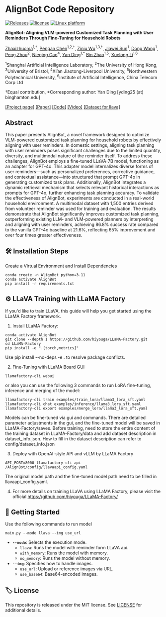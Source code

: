 # AlignBot Code Repository

[![Releases](https://img.shields.io/github/release/Zhefan-Xu/CERLAB-UAV-Autonomy.svg)]([https://github.com/Zhefan-Xu/CERLAB-UAV-Autonomy/releases](https://github.com/zxzm-zak/AlignBot/blob/main/README.md))
[![license](https://img.shields.io/badge/License-MIT-green.svg)](https://opensource.org/licenses/MIT) 
[![Linux platform](https://img.shields.io/badge/platform-linux--64-orange.svg)](https://releases.ubuntu.com/20.04/)

**AlignBot: Aligning VLM-powered Customized Task Planning with User Reminders Through Fine-Tuning for Household Robots**

[Zhaxizhuoma](https://zxzm-zak.github.io/)<sup>1,†</sup>,
[Pengan Chen](https://github.com/cpa2001)<sup>1,2,†</sup>,
[Ziniu Wu](https://ziniuw.com/)<sup>1,3,†</sup>,
[Jiawei Sun](https://jiawei-sn.github.io/)<sup>1</sup>,
[Dong Wang](https://scholar.google.com/citations?user=dasL9V4AAAAJ&hl=zh-CN)<sup>1</sup>,
[Peng Zhou](https://jeffery-zhou.github.io/)<sup>2</sup>,
[Nieqing Cao](https://scholar.xjtlu.edu.cn/en/persons/NieqingCao)<sup>4</sup>,
[Yan Ding](https://yding25.com/)<sup>1,*</sup>
[Bin Zhao](https://iopen.nwpu.edu.cn/info/1347/2105.htm)<sup>1,5</sup>,
[Xuelong Li](http://xuelongli.cn/en.php)<sup>1,6</sup>

<sup>1</sup>Shanghai Artificial Intelligence Laboratory,
<sup>2</sup>The University of Hong Kong,
<sup>3</sup>University of Bristol, 
<sup>4</sup>Xi’an Jiaotong-Liverpool University,
<sup>5</sup>Northwestern Polytechnical University, 
<sup>6</sup>Institute of Artificial Intelligence, China Telecom Corp Ltd

†Equal contribution, *Corresponding author: Yan Ding [yding25 (at) binghamton.edu]

[[Project page]](https://yding25.com/AlignBot/)
[[Paper]](https://arxiv.org/pdf/2409.11905)
[[Code]](https://github.com/zxzm-zak/AlignBot)
[[Video]](https://yding25.com/AlignBot/assets/images/0922video.mp4)
[[Dataset for llava]](https://huggingface.co/datasets/cpa2001/alignbot-dataset)

## Abstract

This paper presents AlignBot, a novel framework designed to optimize VLM-powered customized task planning for household robots by effectively aligning with user reminders. In domestic settings, aligning task planning with user reminders poses significant challenges due to the limited quantity, diversity, and multimodal nature of the reminder itself. To address these challenges, AlignBot employs a fine-tuned LLaVA-7B model, functioning as an adapter for GPT-4o. This adapter model internalizes diverse forms of user reminders—such as personalized preferences, corrective guidance, and contextual assistance—into structured that prompt GPT-4o in generating customized task plans. Additionally, AlignBot integrates a dynamic retrieval mechanism that selects relevant historical interactions as prompts for GPT-4o, further enhancing task planning accuracy. To validate the effectiveness of AlignBot, experiments are conducted in a real-world household environment. A multimodal dataset with 1,500 entries derived from volunteer reminder was used for training and evaluation. The results demonstrate that AlignBot significantly improves customized task planning, outperforming existing LLM- and VLM-powered planners by interpreting and aligning with user reminders, achieving 86.8% success rate compared to the vanilla GPT-4o baseline at 21.6%, reflecting 65% improvement and over four times greater effectiveness.


## 🛠️ Installation Steps

Create a Virtual Environment and Install Dependencies
```
conda create -n AlignBot python=3.11
conda activate AlignBot
pip install -r requirements.txt
```

## ⚙️ LLaVA Training with LLaMA Factory
If you'd like to train LLaVA, this guide will help you get started using the LLaMA Factory framework. 
1. Install LLaMA Factory:
```
conda activate AlignBot
git clone --depth 1 https://github.com/hiyouga/LLaMA-Factory.git
cd LLaMA-Factory
pip install -e ".[torch,metrics]"
```
Use pip install --no-deps -e . to resolve package conflicts.

2. Fine-Tuning with LLaMA Board GUI
```
llamafactory-cli webui
```
or also you can use the following 3 commands to run LoRA fine-tuning, inference and merging of the model:
```
llamafactory-cli train examples/train_lora/llama3_lora_sft.yaml
llamafactory-cli chat examples/inference/llama3_lora_sft.yaml
llamafactory-cli export examples/merge_lora/llama3_lora_sft.yaml
```
Models can be fine-tuned via gui and commands. There are detailed parameter adjustments in the gui, and the fine-tuned model will be saved in LLaMA-Factory/saves. Before training, need to store the entire content of the training dataset in LLaMA-Factory/data and add dataset description in dataset_info.json. How to fill in the dataset description can refer to config/dataset_info.json

3. Deploy with OpenAI-style API and vLLM by LLaMA Factory
```
API_PORT=8000 llamafactory-cli api /AlignBot/config/llavaapi_config.yaml
```
The original model path and the fine-tuned model path need to be filled in llavaapi_config.yaml.

4. For more details on training LLaVA using LLaMA Factory, please visit the official https://github.com/hiyouga/LLaMA-Factory/

## 🦾 Getting Started
Use the following commands to run model
```
main.py --mode llava --img use_url
```
- **`--mode`**: Selects the execution mode.
    - `llava`: Runs the model with reminder form LLaVA api.
    - `with_memory`: Runs the model with memory.
    - `no_memory`: Runs the model without memory.
- **`--img`**: Specifies how to handle images.
    - `use_url`: Upload or reference images via URL.
    - `use_base64`: Base64-encoded images.


## 🏷️ License
This repository is released under the MIT license. See [LICENSE](LICENSE) for additional details.
